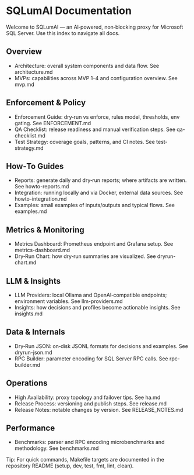 # SQLumAI Documentation

Welcome to SQLumAI — an AI‑powered, non‑blocking proxy for Microsoft SQL Server. Use this index to navigate all docs.

## Overview
- Architecture: overall system components and data flow. See architecture.md
- MVPs: capabilities across MVP 1–4 and configuration overview. See mvp.md

## Enforcement & Policy
- Enforcement Guide: dry‑run vs enforce, rules model, thresholds, env gating. See ENFORCEMENT.md
- QA Checklist: release readiness and manual verification steps. See qa-checklist.md
- Test Strategy: coverage goals, patterns, and CI notes. See test-strategy.md

## How‑To Guides
- Reports: generate daily and dry‑run reports; where artifacts are written. See howto-reports.md
- Integration: running locally and via Docker, external data sources. See howto-integration.md
- Examples: small examples of inputs/outputs and typical flows. See examples.md

## Metrics & Monitoring
- Metrics Dashboard: Prometheus endpoint and Grafana setup. See metrics-dashboard.md
- Dry‑Run Chart: how dry‑run summaries are visualized. See dryrun-chart.md

## LLM & Insights
- LLM Providers: local Ollama and OpenAI‑compatible endpoints; environment variables. See llm-providers.md
- Insights: how decisions and profiles become actionable insights. See insights.md

## Data & Internals
- Dry‑Run JSON: on‑disk JSONL formats for decisions and examples. See dryrun-json.md
- RPC Builder: parameter encoding for SQL Server RPC calls. See rpc-builder.md

## Operations
- High Availability: proxy topology and failover tips. See ha.md
- Release Process: versioning and publish steps. See release.md
- Release Notes: notable changes by version. See RELEASE_NOTES.md

## Performance
- Benchmarks: parser and RPC encoding microbenchmarks and methodology. See benchmarks.md

Tip: For quick commands, Makefile targets are documented in the repository README (setup, dev, test, fmt, lint, clean).
